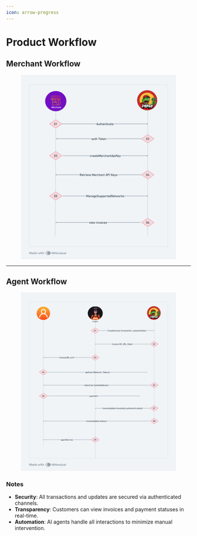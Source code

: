 ```yaml
---
icon: arrow-progress
---
```


# Product Workflow



## Merchant Workflow&#x20;

<figure><img src="../.gitbook/assets/image.png" alt=""><figcaption></figcaption></figure>

***

## Agent Workflow

<figure><img src="../.gitbook/assets/image (3).png" alt=""><figcaption></figcaption></figure>

### Notes

* **Security**: All transactions and updates are secured via authenticated channels.
* **Transparency**: Customers can view invoices and payment statuses in real-time.
* **Automation**: AI agents handle all interactions to minimize manual intervention.
